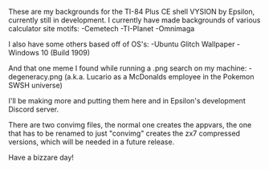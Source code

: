 These are my backgrounds for the TI-84 Plus CE shell VYSION by Epsilon, currently still
in development. I currently have made backgrounds of various calculator site motifs:
-Cemetech
-TI-Planet
-Omnimaga

I also have some others based off of OS's:
-Ubuntu Glitch Wallpaper
-Windows 10 (Build 1909)

And that one meme I found while running a .png search on my machine:
-degeneracy.png (a.k.a. Lucario as a McDonalds employee in the Pokemon SWSH universe)

I'll be making more and putting them here and in Epsilon's development Discord server.

There are two convimg files, the normal one creates the appvars, the one that has to be
renamed to just "convimg" creates the zx7 compressed versions, which will be needed in
a future release.

Have a bizzare day!